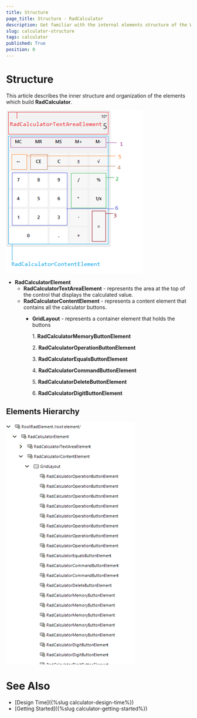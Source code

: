 ```yaml
---
title: Structure
page_title: Structure - RadCalculator
description: Get familiar with the internal elements structure of the WinForms Calculator control.    
slug: calculator-structure
tags: calculator
published: True
position: 0 
---
```


# Structure

This article describes the inner structure and organization of the elements which build **RadCalculator**.

![WinForms RadCalculator Structure](images/calculator-structure001.png)

* **RadCalculatorElement**
	* **RadCalculatorTextAreaElement** - represents the area at the top of the control that displays the calculated value.
	* **RadCalculatorContentElement** - represents a content element that contains all the calculator buttons.	
		* **GridLayout** - represents a container element that holds the buttons
		
			1\. **RadCalculatorMemoryButtonElement**

			2\. **RadCalculatorOperationButtonElement**

			3\. **RadCalculatorEqualsButtonElement**

			4\. **RadCalculatorCommandButtonElement**

			5\. **RadCalculatorDeleteButtonElement**
			
			6\. **RadCalculatorDigitButtonElement**

## Elements Hierarchy

![WinForms RadCalculator Elements Hierarchy](images/calculator-structure002.png)
 

# See Also
	
* [Design Time]({%slug calculator-design-time%})	
* [Getting Started]({%slug calculator-getting-started%})	



